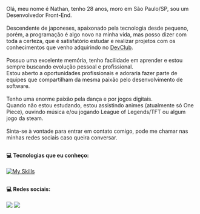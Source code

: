 Olá, meu nome é Nathan, tenho 28 anos, moro em São Paulo/SP, sou um Desenvolvedor Front-End.
<br>
<br>
Descendente de japoneses, apaixonado pela tecnologia desde pequeno, porém, a programação é algo novo na minha vida, mas posso dizer com toda a certeza, que é satisfatório estudar e realizar projetos com os conhecimentos que venho adquirindo no <a href="https://rodolfomori.com.br/devclub" target="_blank">DevClub</a>.
<br>
<br>
Possuo uma excelente memória, tenho facilidade em aprender e estou sempre buscando evolução pessoal e profissional.
<br>
Estou aberto a oportunidades profissionais e adoraria fazer parte de equipes que compartilham da mesma paixão pelo desenvolvimento de software.
<br>
<br>
Tenho uma enorme paixão pela dança e por jogos digitais.
<br>
Quando não estou estudando, estou assistindo animes (atualmente só One Piece), ouvindo música e/ou jogando League of Legends/TFT ou algum jogo da steam.
<br>
<br>
Sinta-se à vontade para entrar em contato comigo, pode me chamar nas minhas redes sociais caso queira conversar.

##

#### 💻 Tecnologias que eu conheço:
[![My Skills](https://skillicons.dev/icons?i=html,css,js,nodejs,react)](https://skillicons.dev)

##

#### 💻 Redes sociais:
<a href="https://instagram.com/kamimurathan" target="_blank"><img src="https://img.icons8.com/ios/40/FFFFFF/instagram-new--v1.png" target="_blank"></a>
<a href="https://www.linkedin.com/in/nathan-kamimura/" target="_blank"><img src="https://img.icons8.com/ios-filled/40/FFFFFF/linkedin-circled--v1.png" target="_blank"></a>

##
